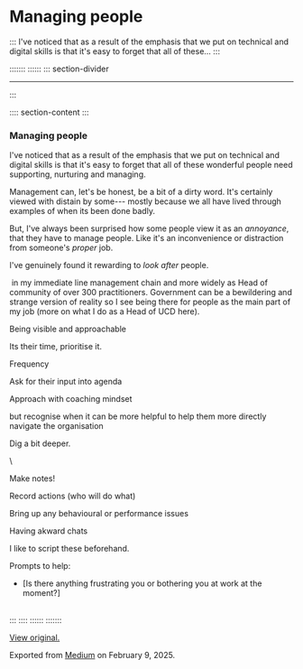 <div>

# Managing people 

</div>

::: 
I've noticed that as a result of the emphasis that we put on technical
and digital skills is that it's easy to forget that all of these...
:::

::::::: 
:::::: 
::: section-divider

------------------------------------------------------------------------
:::

:::: section-content
::: 
### Managing people 

I've noticed that as a result of the emphasis that we put on technical
and digital skills is that it's easy to forget that all of these
wonderful people need supporting, nurturing and managing. 

Management can, let's be honest, be a bit of a dirty word. It's
certainly viewed with distain by some--- mostly because we all have
lived through examples of when its been done badly. 

But, I've always been surprised how some people view it as an
*annoyance*, that they have to manage people. Like it's an inconvenience
or distraction from someone's *proper* job. 

I've genuinely found it rewarding to *look after* people. 

 in my immediate line management chain and more widely as Head of
community of over 300 practitioners. Government can be a bewildering and
strange version of reality so I see being there for people as the main
part of my job (more on what I do as a Head of UCD here). 

Being visible and approachable

Its their time, prioritise it.

Frequency

Ask for their input into agenda

Approach with coaching mindset 

but recognise when it can be more helpful to help them more directly
navigate the organisation 

Dig a bit deeper. 

\

Make notes!

Record actions (who will do what)

Bring up any behavioural or performance issues

Having akward chats

I like to script these beforehand. 

Prompts to help:

-   [Is there anything frustrating you or bothering you at work at the
    moment?]

\
:::
::::
::::::
:::::::

[View original.](https://medium.com/p/d5cf28d174a8)

Exported from [Medium](https://medium.com) on February 9, 2025.
